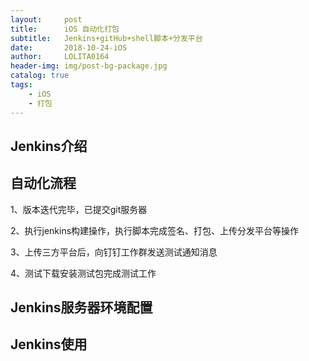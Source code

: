 ```yaml
---
layout:     post
title:      iOS 自动化打包
subtitle:   Jenkins+gitHub+shell脚本+分发平台
date:       2018-10-24-iOS 
author:     LOLITA0164
header-img: img/post-bg-package.jpg
catalog: true
tags:
    - iOS
    - 打包
---
```


## Jenkins介绍


## 自动化流程

1、版本迭代完毕，已提交git服务器

2、执行jenkins构建操作，执行脚本完成签名、打包、上传分发平台等操作

3、上传三方平台后，向钉钉工作群发送测试通知消息

4、测试下载安装测试包完成测试工作

## Jenkins服务器环境配置

## Jenkins使用









